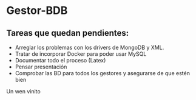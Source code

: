 # Gestor-BDB

## Tareas que quedan pendientes:

  - Arreglar los problemas con los drivers de MongoDB y XML.
  - Tratar de incorporar Docker para poder usar MySQL
  - Documentar todo el proceso (Latex)
  - Pensar presentación
  - Comprobar las BD para todos los gestores y asegurarse de que estén bien
  
  
  
  
  Un wen vinito
